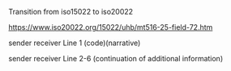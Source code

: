 
Transition from iso15022 to iso20022

https://www.iso20022.org/15022/uhb/mt516-25-field-72.htm

sender receiver Line 1    (code)(narrative)

sender receiver Line 2-6  (continuation of additional information)
